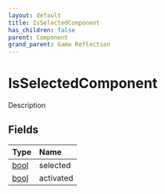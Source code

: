 ```yaml
---
layout: default
title: IsSelectedComponent
has_children: false
parent: Component
grand_parent: Game Reflection
---
```

# IsSelectedComponent
Description 

## Fields

| Type | Name |
|:-------------|:--------------|
| [bool](/docs/game-reflection/components/bool) | selected |
| [bool](/docs/game-reflection/components/bool) | activated |

